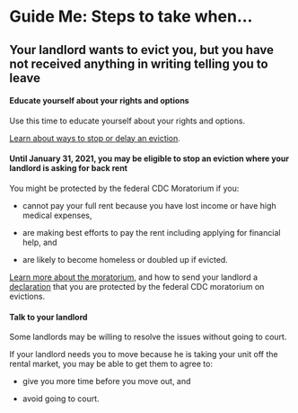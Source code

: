 Guide Me: Steps to take when...
===============================

Your landlord wants to evict you, but you have not received anything in writing telling you to leave
----------------------------------------------------------------------------------------------------

#### Educate yourself about your rights and options

Use this time to educate yourself about your rights and options.

[Learn about ways to stop or delay an eviction](https://www.masslegalhelp.org/evictions). 

#### Until January 31, 2021, you may be eligible to stop an eviction where your landlord is asking for back rent

You might be protected by the federal CDC Moratorium if you:

-   cannot pay your full rent because you have lost income or have high
    medical expenses, 

-   are making best efforts to pay the rent including applying for
    financial help, and

-   are likely to become homeless or doubled up if evicted.

[Learn more about the moratorium](https://www.masslegalhelp.org/covid-19/housing), and how to send your landlord a
[declaration](https://MassLegalHelp.org/cdc-declaration.pdf) that you are protected by the federal CDC moratorium on
evictions.

#### Talk to your landlord

Some landlords may be willing to resolve the issues without going to
court.

If your landlord needs you to move because he is taking your unit off
the rental market, you may be able to get them to agree to:

-   give you more time before you move out, and

-   avoid going to court.
